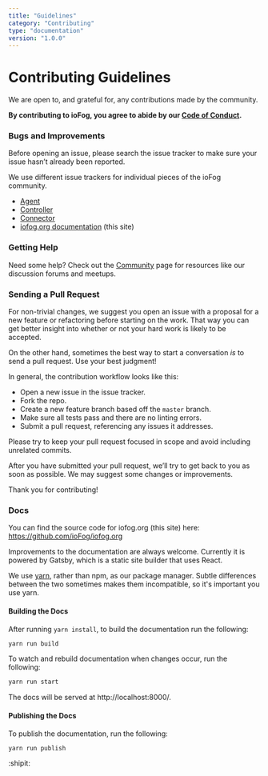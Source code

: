 ```yaml
---
title: "Guidelines"
category: "Contributing"
type: "documentation"
version: "1.0.0"
---
```


# Contributing Guidelines
We are open to, and grateful for, any contributions made by the community.

**By contributing to ioFog, you agree to abide by our [Code of Conduct](code-of-conduct).**

### Bugs and Improvements
Before opening an issue, please search the issue tracker to make sure your issue hasn’t already been reported.

We use different issue trackers for individual pieces of the ioFog community.

  - [Agent](https://github.com/ioFog/Agent/issues)
  - [Controller](https://github.com/ioFog/Controller/issues)
  - [Connector](https://github.com/ioFog/Connector/issues)
  - [iofog.org documentation](https://github.com/ioFog/iofog.org/issues) (this site)

### Getting Help
Need some help? Check out the [Community](/community) page for resources like our discussion forums and meetups.

### Sending a Pull Request
For non-trivial changes, we suggest you open an issue with a proposal for a new feature or refactoring before starting on the work. That way you can get better insight into whether or not your hard work is likely to be accepted.

On the other hand, sometimes the best way to start a conversation *is* to send a pull request. Use your best judgment!

In general, the contribution workflow looks like this:

  - Open a new issue in the issue tracker.
  - Fork the repo.
  - Create a new feature branch based off the `master` branch.
  - Make sure all tests pass and there are no linting errors.
  - Submit a pull request, referencing any issues it addresses.

Please try to keep your pull request focused in scope and avoid including unrelated commits.

After you have submitted your pull request, we’ll try to get back to you as soon as possible. We may suggest some changes or improvements.

Thank you for contributing!

### Docs

You can find the source code for iofog.org (this site) here: <https://github.com/ioFog/iofog.org>

Improvements to the documentation are always welcome. Currently it is powered by Gatsby, which is a static site builder that uses React.

We use [yarn](https://yarnpkg.com), rather than npm, as our package manager. Subtle differences between the two sometimes makes them incompatible, so it's important you use yarn.

#### Building the Docs

After running `yarn install`, to build the documentation run the following:

```sh
yarn run build
```

To watch and rebuild documentation when changes occur, run the following:

```sh
yarn run start
```

The docs will be served at http://localhost:8000/.

#### Publishing the Docs

To publish the documentation, run the following:

```sh
yarn run publish
```

:shipit:
